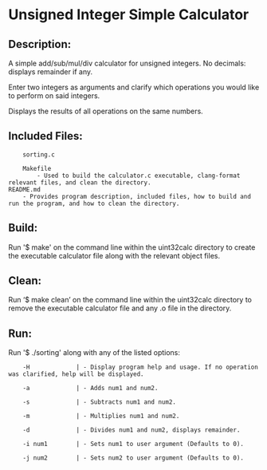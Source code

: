 # Unsigned Integer Simple Calculator

## Description:
A simple add/sub/mul/div calculator for unsigned integers. No decimals: displays remainder if any.

Enter two integers as arguments and clarify which operations you would like to perform on said integers.

Displays the results of all operations on the same numbers.

## Included Files:
        sorting.c

        Makefile
            - Used to build the calculator.c executable, clang-format relevant files, and clean the directory.
	README.md
	    - Provides program description, included files, how to build and run the program, and how to clean the directory.

## Build:
Run '$ make' on the command line within the uint32calc directory to create the executable calculator file along with the relevant object files.

## Clean:
Run ‘$ make clean’ on the command line within the uint32calc directory to remove the executable calculator file and any .o file in the directory.

## Run:
Run '$ ./sorting' along with any of the listed options:

        -H             | - Display program help and usage. If no operation was clarified, help will be displayed.

        -a             | - Adds num1 and num2.

        -s             | - Subtracts num1 and num2.

        -m             | - Multiplies num1 and num2.

        -d             | - Divides num1 and num2, displays remainder.

        -i num1        | - Sets num1 to user argument (Defaults to 0).

        -j num2        | - Sets num2 to user argument (Defaults to 0).
